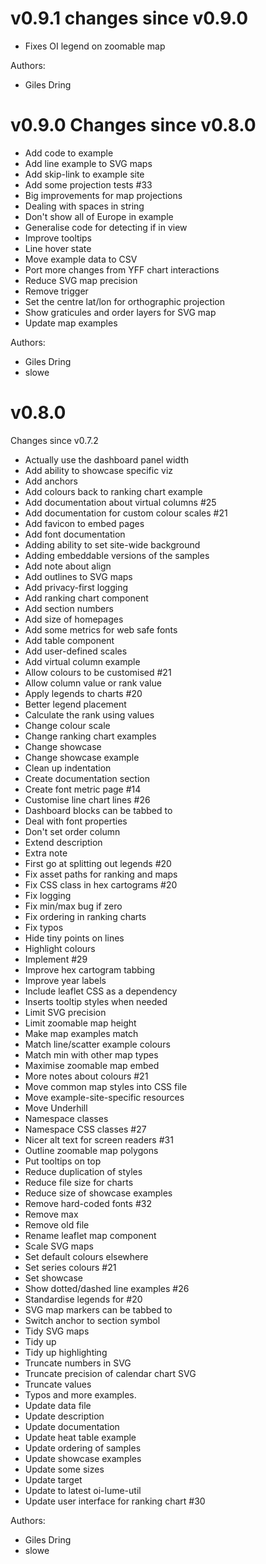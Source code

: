 # v0.9.1 changes since v0.9.0

* Fixes OI legend on zoomable map

Authors:

* Giles Dring

# v0.9.0 Changes since v0.8.0

* Add code to example
* Add line example to SVG maps
* Add skip-link to example site
* Add some projection tests #33
* Big improvements for map projections
* Dealing with spaces in string
* Don't show all of Europe in example
* Generalise code for detecting if in view
* Improve tooltips
* Line hover state
* Move example data to CSV
* Port more changes from YFF chart interactions
* Reduce SVG map precision
* Remove trigger
* Set the centre lat/lon for orthographic projection
* Show graticules and order layers for SVG map
* Update map examples

Authors:

* Giles Dring
* slowe

# v0.8.0

Changes since v0.7.2

* Actually use the dashboard panel width
* Add ability to showcase specific viz
* Add anchors
* Add colours back to ranking chart example
* Add documentation about virtual columns #25
* Add documentation for custom colour scales #21
* Add favicon to embed pages
* Add font documentation
* Adding ability to set site-wide background
* Adding embeddable versions of the samples
* Add note about align
* Add outlines to SVG maps
* Add privacy-first logging
* Add ranking chart component
* Add section numbers
* Add size of homepages
* Add some metrics for web safe fonts
* Add table component
* Add user-defined scales
* Add virtual column example
* Allow colours to be customised #21
* Allow column value or rank value
* Apply legends to charts #20
* Better legend placement
* Calculate the rank using values
* Change colour scale
* Change ranking chart examples
* Change showcase
* Change showcase example
* Clean up indentation
* Create documentation section
* Create font metric page #14
* Customise line chart lines #26
* Dashboard blocks can be tabbed to
* Deal with font properties
* Don't set order column
* Extend description
* Extra note
* First go at splitting out legends #20
* Fix asset paths for ranking and maps
* Fix CSS class in hex cartograms #20
* Fix logging
* Fix min/max bug if zero
* Fix ordering in ranking charts
* Fix typos
* Hide tiny points on lines
* Highlight colours
* Implement #29
* Improve hex cartogram tabbing
* Improve year labels
* Include leaflet CSS as a dependency
* Inserts tooltip styles when needed
* Limit SVG precision
* Limit zoomable map height
* Make map examples match
* Match line/scatter example colours
* Match min with other map types
* Maximise zoomable map embed
* More notes about colours #21
* Move common map styles into CSS file
* Move example-site-specific resources
* Move Underhill
* Namespace classes
* Namespace CSS classes #27
* Nicer alt text for screen readers #31
* Outline zoomable map polygons
* Put tooltips on top
* Reduce duplication of styles
* Reduce file size for charts
* Reduce size of showcase examples
* Remove hard-coded fonts #32
* Remove max
* Remove old file
* Rename leaflet map component
* Scale SVG maps
* Set default colours elsewhere
* Set series colours #21
* Set showcase
* Show dotted/dashed line examples #26
* Standardise legends for #20
* SVG map markers can be tabbed to
* Switch anchor to section symbol
* Tidy SVG maps
* Tidy up
* Tidy up highlighting
* Truncate numbers in SVG
* Truncate precision of calendar chart SVG
* Truncate values
* Typos and more examples.
* Update data file
* Update description
* Update documentation
* Update heat table example
* Update ordering of samples
* Update showcase examples
* Update some sizes
* Update target
* Update to latest oi-lume-util
* Update user interface for ranking chart #30

Authors:

* Giles Dring
* slowe

